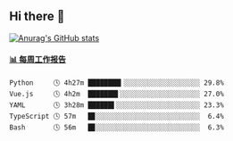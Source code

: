 ## Hi there 👋

[![Anurag's GitHub stats](https://github-readme-stats-orilights.vercel.app/api?username=orilights)](https://github.com/anuraghazra/github-readme-stats)

<!--
**OriLight152/OriLight152** is a ✨ _special_ ✨ repository because its `README.md` (this file) appears on your GitHub profile.

Here are some ideas to get you started:

- 🔭 I’m currently working on ...
- 🌱 I’m currently learning ...
- 👯 I’m looking to collaborate on ...
- 🤔 I’m looking for help with ...
- 💬 Ask me about ...
- 📫 How to reach me: ...
- 😄 Pronouns: ...
- ⚡ Fun fact: ...
-->

<!-- waka-box start -->
#### <a href="https://gist.github.com/92c8d5b388768c10efcba86e82b7c4fb" target="_blank">📊 每周工作报告</a>
```text
Python     🕓 4h27m ████████▎░░░░░░░░░░░░░░░░░░░ 29.8%
Vue.js     🕓 4h2m  ███████▌░░░░░░░░░░░░░░░░░░░░ 27.0%
YAML       🕓 3h28m ██████▌░░░░░░░░░░░░░░░░░░░░░ 23.3%
TypeScript 🕓 57m   █▊░░░░░░░░░░░░░░░░░░░░░░░░░░  6.4%
Bash       🕓 56m   █▊░░░░░░░░░░░░░░░░░░░░░░░░░░  6.3%
```
<!-- Powered by https://github.com/journey-ad/waka-box-go . -->
<!-- waka-box end -->
